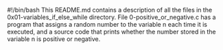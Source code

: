 #!/bin/bash
This README.md contains a description of all the files in the 0x01-variables_if_else_while directory.
File 0-positive_or_negative.c has a program that assigns a random number to the variable n each time it is executed, and a source code that prints whether the number stored in the variable n is positive or negative.